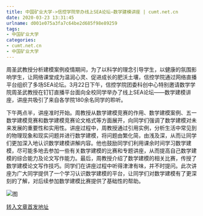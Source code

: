 ```yaml
---
title: 中国矿业大学->信控学院举办线上SEA论坛—数学建模讲座 | cumt.net.cn
date: 2020-03-23 13:31:45
urlname: d001e075a3fa7c64be2d685f98e89259
tags: 
- 中国矿业大学
categories:
- cumt.net.cn
- 中国矿业大学
---
```

周圣武教授分析建模案例疫情期间，为了以科学的理念引导学生，以健康的氛围影响学生，让网络课堂成为温润心灵、促进成长的肥沃土壤，信控学院通过网络直播平台组织了多场SEA论坛。3月22日下午，信控学院团委科创中心特别邀请数学学院周圣武教授在钉钉直播平台面向全校同学举办了线上SEA论坛——数学建模讲座，讲座共吸引了来自各学院180余名同学的聆听。

下午两点半，讲座准时开始。周教授从数学建模竞赛的作用、数学建模案例、五一数学建模竞赛和数学建模竞赛论文格式等方面展开，向同学们强调了数学建模对未来发展的重要性和实用性。讲座过程中，周教授通过引用实例，分析生活中常见到的物理现象和现实问题并进行数学建模，将问题由繁化简，由浅及深，从而让同学们更加深入地认识数学建模讲解内容。他也鼓励同学们利用课余时间学习数学建模，尽可能多地去参加一些有关数学建模的比赛和专题讲座，从而提高自己数学建模的综合能力及论文写作能力。最后，周教授介绍了数学建模的相关比赛，传授了数学建模论文写作技巧。同学们在讲座过程中听得津津有味，并不时提问。此次讲座为广大同学提供了一个学习认识数学建模的平台，让同学们对数学建模有了更深刻的了解，对后续参加数学建模比赛提供了基础性的帮助。

![图](http://xwzx.cumt.edu.cn/_upload/article/images/9e/59/d2a522b04fa28d8d482e6405b900/d0690b33-3899-4dee-b693-15fab10cb8e7.png)

[转入文章首发地址](http://xwzx.cumt.edu.cn/90/50/c523a561232/page.htm)